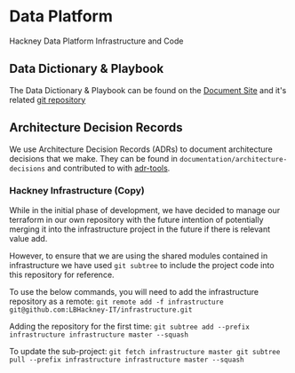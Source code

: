 # Data Platform
Hackney Data Platform Infrastructure and Code

## Data Dictionary & Playbook

The Data Dictionary & Playbook can be found on the [Document Site](https://lbhackney-it.github.io/lbh-hackney-data-platform-docs/) and it's related [git repository](https://github.com/LBHackney-IT/lbh-hackney-data-platform-docs)

## Architecture Decision Records
We use Architecture Decision Records (ADRs) to document architecture decisions that we make. They can be found in
`documentation/architecture-decisions` and contributed to with [adr-tools](https://github.com/npryce/adr-tools).

### Hackney Infrastructure (Copy)
While in the initial phase of development, we have decided to manage our terraform in our own repository with the
future intention of potentially merging it into the infrastructure project in the future if there is relevant value add.

However, to ensure that we are using the shared modules contained in infrastructure we have used `git subtree` to include
the project code into this repository for reference.

To use the below commands, you will need to add the infrastructure repository as a remote:
`git remote add -f infrastructure git@github.com:LBHackney-IT/infrastructure.git`

Adding the repository for the first time:
`git subtree add --prefix infrastructure infrastructure master --squash`

To update the sub-project:
`git fetch infrastructure master git subtree pull --prefix infrastructure infrastructure master --squash`

